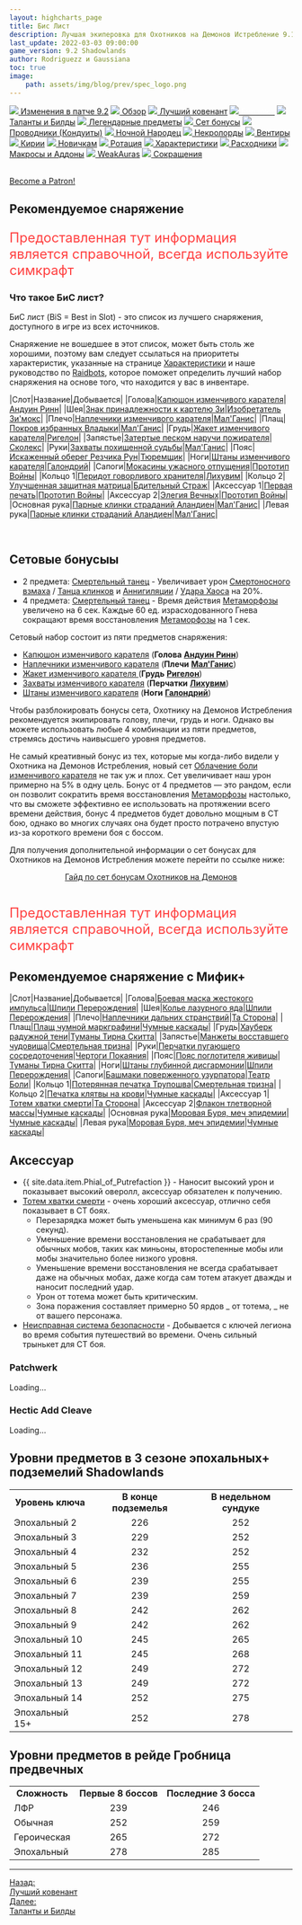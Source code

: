 ```yaml
---
layout: highcharts_page
title: Бис Лист
description: Лучшая экиперовка для Охотников на Демонов Истребление 9.1.5 PvE Shadowlands
last_update: 2022-03-03 09:00:00
game_version: 9.2 Shadowlands 
author: Rodriguezz и Gaussiana
toc: true
image:
    path: assets/img/blog/prev/spec_logo.png
---
```


<div id="smooth-nav-outer">
<a href="{{ site.url }}/guide/havoc/changes-patch.html"><img src="https://wow.zamimg.com/images/wow/icons/medium/inv_misc_spyglass_02.jpg"> Изменения в патче 9.2</a>
<a href="{{ site.url }}/guide/havoc/overview.html"><img src="https://wow.zamimg.com/images/wow/icons/medium/inv_misc_spyglass_02.jpg"> Обзор</a>
<a href="{{ site.url }}/guide/havoc/best-covenant-shadowlands.html"><img src="https://wow.zamimg.com/images/wow/icons/medium/achievement_mythicdungeons_shadowlands.jpg"> Лучший ковенант</a>
<a href="{{ site.url }}/guide/havoc/gear.html"><img src="https://wow.zamimg.com/images/wow/icons/medium/inv_chest_chain_03.jpg"><span style="color: white;"> Бис лист</span></a>
<a href="{{ site.url }}/guide/havoc/talent-builds.html"><img src="https://wow.zamimg.com/images/wow/icons/medium/ability_marksmanship.jpg"> Таланты и Билды</a>
<a href="{{ site.url }}/guide/havoc/legendaries-shadowlands.html"><img src="https://wow.zamimg.com/images/wow/icons/medium/runesmith_icon.jpg"> Легендарные предметы</a>
<a href="{{ site.url }}/guide/havoc/set-bonuses.html"><img src="https://wow.zamimg.com/images/wow/icons/medium/wow_token01.jpg"> Сет бонусы</a>
<a href="{{ site.url }}/guide/havoc/conduits-shadowlands.html"><img src="https://wow.zamimg.com/images/wow/icons/medium/ability_rogue_rollthebones02.jpg"> Проводники (Кондуиты)</a>
<a href="{{ site.url }}/guide/havoc/night-fae.html"><img src="https://wow.zamimg.com/images/wow/icons/medium/ui_sigil_nightfae.jpg"> Ночной Народец</a>
<a href="{{ site.url }}/guide/havoc/necrolord.html"><img src="https://wow.zamimg.com/images/wow/icons/medium/ui_sigil_necrolord.jpg"> Некролорды</a>
<a href="{{ site.url }}/guide/havoc/venthyr.html"><img src="https://wow.zamimg.com/images/wow/icons/medium/ui_sigil_venthyr.jpg"> Вентиры</a>
<a href="{{ site.url }}/guide/havoc/kyrian.html"><img src="https://wow.zamimg.com/images/wow/icons/medium/ui_sigil_kyrian.jpg"> Кирии</a>
<a href="{{ site.url }}/guide/havoc/beginners.html"><img src="https://wow.zamimg.com/images/wow/icons/medium/spell_lifegivingseed.jpg"> Новичкам</a>
<a href="{{ site.url }}/guide/havoc/rotation-priority.html"><img src="https://wow.zamimg.com/images/wow/icons/medium/spell_mekkatorque_bot_bluegear.jpg"> Ротация</a>
<a href="{{ site.url }}/guide/havoc/stats.html"><img src="https://wow.zamimg.com/images/wow/icons/medium/inv_inscription_80_warscroll_intellect.jpg"> Характеристики</a>
<a href="{{ site.url }}/guide/havoc/consumables.html"><img src="https://wow.zamimg.com/images/wow/icons/medium/inv_potion_92.jpg"> Расходники</a>
<a href="{{ site.url }}/guide/havoc/macros-addons.html"><img src="https://wow.zamimg.com/images/wow/icons/medium/inv_eng_gearspringparts.jpg"> Макросы и Аддоны</a>
<a href="{{ site.url }}/guide/havoc/weakauras.html"><img src="https://wow.zamimg.com/images/wow/icons/medium/spell_holy_auramastery.jpg"> WeakAuras</a>
<a href="{{ site.url }}/guide/havoc/common-terms.html"><img src="https://wow.zamimg.com/images/wow/icons/medium/ui_chat.jpg"> Сокращения</a>
</div>
<br>

<a href="https://www.patreon.com/bePatron?u=43917749"  data-patreon-widget-type="become-patron-button">Become a Patron!</a><script async src="https://c6.patreon.com/becomePatronButton.bundle.js"></script>

## Рекомендуемое снаряжение

<p style="color:#ff4040;font-size:1.7em;">Предоставленная тут информация является справочной, всегда используйте симкрафт</p>

### Что такое БиС лист?

БиС лист (BiS = Best in Slot) - это список из лучшего снаряжения, доступного в игре из всех источников.

Снаряжение не вошедшее в этот список, может быть столь же хорошими, поэтому вам следует ссылаться на приоритеты характеристик, указанные на странице <a href="{{ site.url }}/guide/havoc/stats.html"> Характеристики</a> и наше руководство по <a href="{{ site.url }}/guide/general/raidbots.html"> Raidbots</a>, которое поможет определить лучший набор снаряжения на основе того, что находится у вас в инвентаре.	

<div class="table-box" markdown="1">

|Слот|Название|Добывается|
|Голова|[Капюшон изменчивого карателя](https://ru.wowhead.com/item=188892/)|[Андуин Ринн](https://ru.wowhead.com/npc=181954/)|
|Шея|[Знак принадлежности к картелю Зи](https://ru.wowhead.com/item=189827/)|[Изобретатель Зи'мокс](https://ru.wowhead.com/npc=183501/)|
|Плечо|[Наплечники изменчивого карателя](https://ru.wowhead.com/item=188896/)|[Мал'Ганис](https://ru.wowhead.com/npc=181398/)|
|Плащ|[Покров избранных Владыки](https://ru.wowhead.com/item=189847/)|[Мал'Ганис](https://ru.wowhead.com/npc=181398)|
|Грудь|[Жакет изменчивого карателя](https://ru.wowhead.com/item=188894/)|[Ригелон](https://ru.wowhead.com/npc=182777/)|
|Запястье|[Затертые песком наручи пожирателя](https://ru.wowhead.com/item=189812/)|[Сколекс](https://ru.wowhead.com/npc=183937/)|
|Руки|[Захваты похищенной судьбы](https://ru.wowhead.com/item=189843/)|[Мал'Ганис](https://ru.wowhead.com/npc=181398)|
|Пояс|[Искаженный оберег Резчика Рун](https://ru.wowhead.com/item=189856/)|[Тюремщик](https://ru.wowhead.com/npc=185421/)|
|Ноги|[Штаны изменчивого карателя](https://ru.wowhead.com/item=188893/)|[Галондрий](https://ru.wowhead.com/npc=184915/)|
|Сапоги|[Мокасины ужасного отпущения](https://ru.wowhead.com/item=189798/)|[Прототип Войны](https://ru.wowhead.com/npc=181549/)|
|Кольцо 1|[Перидот говорливого хранителя](https://ru.wowhead.com/item=189802/)|[Лихувим](https://ru.wowhead.com/npc=182169/)|
|Кольцо 2|[Улучшенная защитная матрица](https://ru.wowhead.com/item=189772/)|[Бдительный Страж](https://ru.wowhead.com/npc=180773/)|
|Аксессуар 1|[Первая печать](https://ru.wowhead.com/item=188271/)|[Прототип Войны](https://ru.wowhead.com/npc=181549/)|
|Аксессуар 2|[Элегия Вечных](https://ru.wowhead.com/item=188270/)|[Прототип Войны](https://ru.wowhead.com/npc=181549/)|
|Основная рука|[Парные клинки страданий Аландиен](https://ru.wowhead.com/item=189846/)|[Мал'Ганис](https://ru.wowhead.com/npc=181398/)|
|Левая рука|[Парные клинки страданий Аландиен](https://ru.wowhead.com/item=189846/)|[Мал'Ганис](https://ru.wowhead.com/npc=181398/)|

</div>
<br>

## Сетовые бонусыы

* 2 предмета: [Смертельный танец](https://ru.wowhead.com/spell=364438) - Увеличивает урон [Смертоносного взмаха](https://ru.wowhead.com/spell=210152) / [Танца клинков](https://ru.wowhead.com/spell=188499) и [Аннигиляции](https://ru.wowhead.com/spell=201427) / [Удара Хаоса](https://ru.wowhead.com/spell=162794) на 20%.
* 4 предмета: [Смертельный танец](https://ru.wowhead.com/spell=363736) - Время действия [Метаморфозы](https://ru.wowhead.com/spell=191427) увеличено на 6 сек. Каждые 60 ед. израсходованного Гнева сокращают время восстановления [Метаморфозы](https://ru.wowhead.com/spell=191427) на 1 сек.


Сетовый набор состоит из пяти предметов снаряжения:

* <span class="q4">[Капюшон изменчивого карателя](https://ru.wowhead.com/item=188892/)</span> (**Голова** [**Андуин Ринн**](https://ru.wowhead.com/npc=181954/))
* <span class="q4">[Наплечники изменчивого карателя](https://ru.wowhead.com/item=188896/)</span> (**Плечи** [**Мал'Ганис**](https://ru.wowhead.com/npc=181398/))
* <span class="q4">[Жакет изменчивого карателя ](https://ru.wowhead.com/item=188894/)</span> (**Грудь** [**Ригелон**](https://ru.wowhead.com/npc=182777/))
* <span class="q4">[Захваты изменчивого карателя](https://ru.wowhead.com/item=188898/)</span> (**Перчатки** [**Лихувим**](https://ru.wowhead.com/npc=182169/))
* <span class="q4">[Штаны изменчивого карателя](https://ru.wowhead.com/item=188893/)</span> (**Ноги** [**Галондрий**](https://ru.wowhead.com/npc=184915/))

Чтобы разблокировать бонусы сета, Охотнику на Демонов Истребления рекомендуется экипировать голову, плечи, грудь и ноги. Однако вы можете использовать любые 4 комбинации из пяти предметов, стремясь достичь наивысшего уровня предметов.

Не самый креативный бонус из тех, которые мы когда-либо видели у Охотника на Демонов Истребления, новый сет [Облачение боли изменчивого карателя](https://ru.wowhead.com/item-set=1501/) не так уж и плох. Сет увеличивает наш урон примерно на 5% в одну цель. Бонус от 4 предметов — это рандом, если он позволит сократить время восстановления [Метаморфозы](https://ru.wowhead.com/spell=162264/) настолько, что вы сможете эффективно ее использовать на протяжении всего времени действия, бонус 4 предметов будет довольно мощным в СТ бою, однако во многих случаях она будет просто потрачено впустую из-за короткого времени боя с боссом. 

Для получения дополнительной информации о сет бонусах для Охотников на Демонов Истребления можете  перейти по ссылке ниже: 

<div style="text-align: -webkit-center; text-align: -moz-center;">
<a class="c12 cta-button" href="{{ site.url }}/guide/havoc/set-bonuses.html" data-border="strong" data-markup-content-target="1" data-icon="true">
<span class="cta-button-icon" style="background-image: url(&quot;https://wow.zamimg.com/images/wow/icons/medium/wow_token01.jpg&quot;);">
</span>Гайд по сет бонусам Охотников на Демонов</a></div><br>

<p style="color:#ff4040;font-size:1.7em;">Предоставленная тут информация является справочной, всегда используйте симкрафт</p>

## Рекомендуемое снаряжение с Мифик+

<div class="table-box" markdown="1">

|Слот|Название|Добывается|
|Голова|[Боевая маска жестокого импульса](https://ru.wowhead.com/item=180106)|[Шпили Перерождения](https://ru.wowhead.com/spires-of-ascension)|
|Шея|[Колье лазурного яда](https://ru.wowhead.com/item=180115)|[Шпили Перерождения](https://ru.wowhead.com/spires-of-ascension)|
|Плечо|[Наплечники дальних странствий](https://ru.wowhead.com/item=179344)|[Та Сторона](https://ru.wowhead.com/de-other-side)|
|Плащ|[Плащ чумной маркграфини](https://ru.wowhead.com/item=178755)|[Чумные каскады](https://ru.wowhead.com/plaguefall)|
|Грудь|[Хауберк радужной тени](https://ru.wowhead.com/item=178698)|[Туманы Тирна Скитта](https://ru.wowhead.com/mists-of-tirna-scithe)|
|Запястье|[Манжеты восставшего чудовища](https://ru.wowhead.com/item=178741)|[Смертельная тризна](https://ru.wowhead.com/the-necrotic-wake)|
|Руки|[Перчатки пугающего сосредоточения](https://ru.wowhead.com/item=178832)|[Чертоги Покаяния](https://ru.wowhead.com/halls-of-atonement)|
|Пояс|[Пояс поглотителя живицы](https://ru.wowhead.com/item=178699)|[Туманы Тирна Скитта](https://ru.wowhead.com/mists-of-tirna-scithe)|
|Ноги|[Штаны глубинной дисгармонии](https://ru.wowhead.com/item=180108)|[Шпили Перерождения](https://ru.wowhead.com/spires-of-ascension)|
|Сапоги|[Башмаки поверженного узурпатора](https://ru.wowhead.com/item=178797)|[Театр Боли](https://ru.wowhead.com/theater-of-pain)|
|Кольцо 1|[Потерянная печатка Трупошва](https://ru.wowhead.com/item=178736)|[Смертельная тризна](https://ru.wowhead.com/the-necrotic-wake)|
|Кольцо 2|[Печатка клятвы на крови](https://ru.wowhead.com/item=178871)|[Чумные каскады](https://ru.wowhead.com/plaguefall)|
|Аксессуар 1|[Тотем хватки смерти](https://ru.wowhead.com/item=179356)|[Та Сторона](https://ru.wowhead.com/de-other-side)|
|Аксессуар 2|[Флакон тлетворной массы](https://ru.wowhead.com/item=178771)|[Чумные каскады](https://ru.wowhead.com/plaguefall)|
|Основная рука|[Моровая Буря, меч эпидемии](https://ru.wowhead.com/item=178754)|[Чумные каскады](https://ru.wowhead.com/plaguefall)|
|Левая рука|[Моровая Буря, меч эпидемии](https://ru.wowhead.com/item=178754)|[Чумные каскады](https://ru.wowhead.com/plaguefall)|

</div>


## Аксессуар

* {{ site.data.item.Phial_of_Putrefaction }} - Наносит высокий урон и показывает высокий оверолл, аксессуар обязателен к получению.
* [Тотем хватки смерти](https://ru.wowhead.com/item=179356) - очень хороший аксессуар, отлично себя показывает в СТ боях.
    * Перезарядка может быть уменьшена как минимум  6 раз (90 секунд). 
    * Уменьшение времени восстановления не срабатывает для обычных мобов, таких как миньоны, второстепенные мобы или мобы значительно более низкого уровня.
    * Уменьшение времени восстановления  не всегда срабатывает даже на обычных мобах, даже когда сам тотем атакует дважды и наносит последний удар.
    * Урон от тотема может быть критическим.
    * Зона поражения составляет примерно 50 ярдов _ от тотема, _ не от вашего персонажа.
* [Неисправная система безопасности](https://ru.wowhead.com/item=137539) - Добывается с ключей легиона во время события путешествий во времени. Очень сильный трынькет для СТ боя.

### Patchwerk
<div id="bloodmallet_patchwerk" class="bloodmallet_chart" data-wow-class="demon_hunter" data-wow-spec="havoc" data-font-color="#eee" data-background-color="#222" data-language="ru" data-entries="10">Loading...</div>

### Hectic Add Cleave
<div id="bloodmallet_hecticaddcleave" class="bloodmallet_chart" data-wow-class="demon_hunter" data-wow-spec="havoc" data-fight-style="hecticaddcleave" data-font-color="#eee" data-background-color="#222" data-language="ru">Loading...</div>


## Уровни предметов в 3 сезоне эпохальных+ подземелий Shadowlands

<table class="grid" style="max-width:750px">
<tbody>
<tr>
<td style="text-align: center;"><b>Уровень ключа</b></td>
<td style="text-align: center;"><b>В конце подземелья</b></td>
<td style="text-align: center;"><b>В недельном сундуке</b></td>
</tr>
<tr><td>Эпохальный 2</td>
<td style="text-align: center;">226</td>
<td style="text-align: center;">252</td>
</tr>
<tr><td>Эпохальный 3</td>
<td style="text-align: center;">229</td>
<td style="text-align: center;">252</td>
</tr>
<tr>
<td>Эпохальный 4</td>
<td style="text-align: center;">232</td>
<td style="text-align: center;">252</td>
</tr>
<tr><td>Эпохальный 5</td>
<td style="text-align: center;">236</td>
<td style="text-align: center;">255</td>
</tr>
<tr>
<td>Эпохальный 6</td>
<td style="text-align: center;">239</td>
<td style="text-align: center;">255</td>
</tr>
<tr>
<td>Эпохальный 7</td>
<td style="text-align: center;">239</td>
<td style="text-align: center;">259</td>
</tr>
<tr>
<td>Эпохальный 8</td>
<td style="text-align: center;">242</td>
<td style="text-align: center;">262</td>
</tr>
<tr>
<td>Эпохальный 9</td>
<td style="text-align: center;">242</td>
<td style="text-align: center;">262</td>
</tr>
<tr>
<td>Эпохальный 10</td>
<td style="text-align: center;">245</td>
<td style="text-align: center;">265</td>
</tr>
<tr>
<td>Эпохальный 11</td>
<td style="text-align: center;">245</td>
<td style="text-align: center;">268</td>
</tr>
<tr>
<td>Эпохальный 12</td>
<td style="text-align: center;">249</td>
<td style="text-align: center;">272</td>
</tr><tr><td>Эпохальный 13</td>
<td style="text-align: center;">249</td>
<td style="text-align: center;">272</td>
</tr>
<tr>
<td>Эпохальный 14</td>
<td style="text-align: center;">252</td>
<td style="text-align: center;">275</td>
</tr>
<tr>
<td>Эпохальный 15+</td>
<td style="text-align: center;">252</td>
<td style="text-align: center;">278</td>
</tr>
</tbody>
</table>

## Уровни предметов в рейде Гробница предвечных

<table class="grid" style="max-width:750px">
<tbody>
<tr>
<td style="text-align: center;"><b>Сложность</b></td>
<td style="text-align: center;"><b>Первые 8 боссов</b></td>
<td style="text-align: center;"><b>Последние 3 босса</b></td>
</tr>
<tr><td>ЛФР</td>
<td style="text-align: center;">239</td>
<td style="text-align: center;">246</td>
</tr>
<tr><td>Обычная</td>
<td style="text-align: center;">252</td>
<td style="text-align: center;">259</td>
</tr>
<tr>
<td>Героическая</td>
<td style="text-align: center;">265</td>
<td style="text-align: center;">272</td>
</tr>
<tr><td>Эпохальный</td>
<td style="text-align: center;">278</td>
<td style="text-align: center;">285</td>
</tr>
</tbody>
</table>

<hr>

<div class="minibox minibox-left"><a href="{{ site.url }}/guide/havoc/best-covenant-shadowlands.html">Назад:<br>Лучший ковенант</a></div> 
<div class="minibox"><a href="{{ site.url }}/guide/havoc/talent-builds.html">Далее:<br>Таланты и Билды</a></div>

<br>